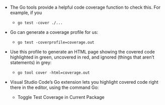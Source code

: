 
- The Go tools provide a helpful code coverage function to check this. For example, if you

  - ``` go test -cover ./... ```

- Go can generate a coverage profile for us:

  - ``` go test -coverprofile=coverage.out ```

- Use this profile to generate an HTML page showing the covered code highlighted
in green, uncovered in red, and ignored (things that aren’t statements) in grey:

  - ``` go tool cover -html=coverage.out ```

- Visual Studio Code’s Go extension lets you highlight covered code right there in the editor,
using the command Go: 

  - Toggle Test Coverage in Current Package